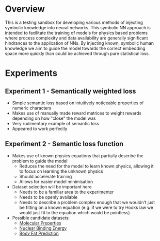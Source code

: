 # Overview

This is a testing sandbox for developing various methods of injecting symbolic knowledge into neural networks. This symbolic NN approach is intended to facilitate the training of models for physics based problems where process complexity and data availability are generally significant hindrances to the application of NNs. By injecting known, symbolic human knowledge we aim to guide the model towards the correct embedding space more quickly than could be achieved through pure statistical loss.

# Experiments

## Experiment 1 - Semantically weighted loss

- Simple semantic loss based on intuitively noticeable properties of numeric characters
- Makes use of manually made reward matrices to weight rewards depending on how "close" the model was
- Very rudimentary example of semantic loss
- Appeared to work perfectly

## Experiment 2 - Semantic loss function

- Makes use of known physics equations that partially describe the problem to guide the model
    - Reduces the need for the model to learn known physics, allowing it to focus on learning the unknown physics
    - Should accelerate training
    - Allows for easier model minimisation
- Dataset selection will be important here
    - Needs to be a familiar area to the experimenter
    - Needs to be openly available
    - Needs to describe a problem complex enough that we wouldn't just be fitting on a known equation (e.g: if we were to try Hooks law we would just fit to the equation which would be pointless)
- Possible candidate datasets:
    - [Molecular Properties](https://www.kaggle.com/datasets/burakhmmtgl/predict-molecular-properties)
    - [Nuclear Binding Energy](https://www.kaggle.com/datasets/iitm21f1003401/nuclear-binding-energy)
    - [Body Fat Prediction](https://www.kaggle.com/datasets/fedesoriano/body-fat-prediction-dataset)
